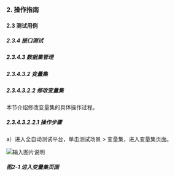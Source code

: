 ### 2. 操作指南

#### 2.3 测试用例

##### 2.3.4 接口测试

##### 2.3.4.3 数据集管理

##### 2.3.4.3.2 变量集

##### 2.3.4.3.2.2 修改变量集

本节介绍修改变量集的具体操作过程。

##### 2.3.4.3.2.2.1 操作步骤

a）进入全自动测试平台，单击测试场景 > 变量集，进入变量集页面。

![输入图片说明](../../../../../images/SoFlu%E5%85%A8%E8%87%AA%E5%8A%A8%E6%B5%8B%E8%AF%95%E5%B9%B3%E5%8F%B0%E6%95%99%E7%A8%8B/2.%20%E6%93%8D%E4%BD%9C%E6%8C%87%E5%8D%97/4.%20%E6%8E%A5%E5%8F%A3%E6%B5%8B%E8%AF%95/3.%20%E6%95%B0%E6%8D%AE%E9%9B%86%E7%AE%A1%E7%90%86/2.%20%E5%8F%98%E9%87%8F%E9%9B%86/2-1.png)

##### 图2-1 进入变量集页面
